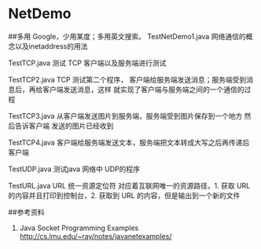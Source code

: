 # NetDemo
##多用 Google，少用某度；多用英文搜索。
TestNetDemo1.java 网络通信的概念以及inetaddress的用法

TestTCP.java 测试 TCP 客户端以及服务端进行测试

TestTCP2.java TCP 测试第二个程序， 客户端给服务端发送消息；服务端受到消息后，再给客户端发送消息，这样                    就实现了客户端与服务端之间的一个通信的过程

TestTCP3.java  从客户端发送图片到服务端，服务端受到图片保存到一个地方 然后告诉客户端 发送的图片已经收到

TestTCP4.java  客户端给服务端发送文本，服务端把文本转成大写之后再传递后客户端

TestUDP.java 测试java 网络中 UDP的程序

TestURL.java   URL 统一资源定位符 对应着互联网唯一的资源路径，1. 获取 URL 的内容并且打印到控制台，2. 获取到 URL 的内容，但是输出到一个新的文件


##参考资料
1. Java Socket Programming Examples  
http://cs.lmu.edu/~ray/notes/javanetexamples/









